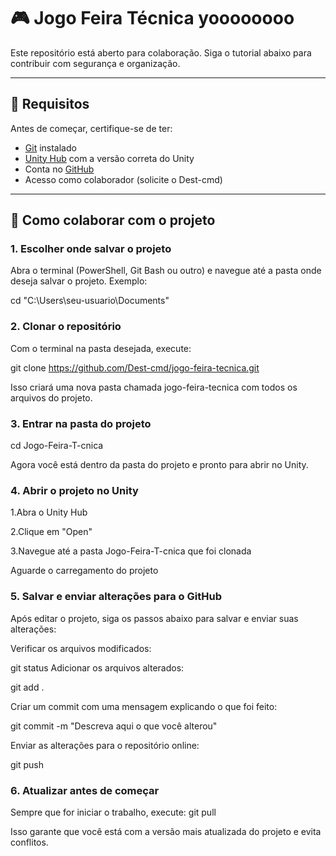 # 🎮 Jogo Feira Técnica yoooooooo
Este repositório está aberto para colaboração. Siga o tutorial abaixo para contribuir com segurança e organização.

---

## 🧩 Requisitos

Antes de começar, certifique-se de ter:

- [Git](https://git-scm.com/) instalado
- [Unity Hub](https://unity.com/download) com a versão correta do Unity
- Conta no [GitHub](https://github.com/)
- Acesso como colaborador (solicite o Dest-cmd)

---

## 🚀 Como colaborar com o projeto

### 1. Escolher onde salvar o projeto

Abra o terminal (PowerShell, Git Bash ou outro) e navegue até a pasta onde deseja salvar o projeto. Exemplo:

cd "C:\Users\seu-usuario\Documents"

### 2. Clonar o repositório
Com o terminal na pasta desejada, execute:

git clone https://github.com/Dest-cmd/jogo-feira-tecnica.git

Isso criará uma nova pasta chamada jogo-feira-tecnica com todos os arquivos do projeto.

### 3. Entrar na pasta do projeto

cd Jogo-Feira-T-cnica

Agora você está dentro da pasta do projeto e pronto para abrir no Unity.

### 4. Abrir o projeto no Unity
1.Abra o Unity Hub

2.Clique em "Open"

3.Navegue até a pasta Jogo-Feira-T-cnica que foi clonada

Aguarde o carregamento do projeto

### 5. Salvar e enviar alterações para o GitHub
Após editar o projeto, siga os passos abaixo para salvar e enviar suas alterações:

Verificar os arquivos modificados:

git status
Adicionar os arquivos alterados:

git add .

Criar um commit com uma mensagem explicando o que foi feito:

git commit -m "Descreva aqui o que você alterou"

Enviar as alterações para o repositório online:

git push

### 6. Atualizar antes de começar
Sempre que for iniciar o trabalho, execute:
git pull

Isso garante que você está com a versão mais atualizada do projeto e evita conflitos.



